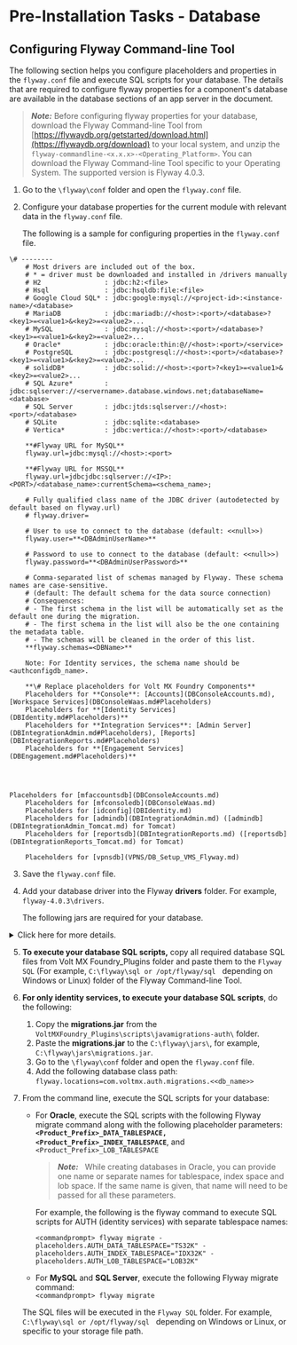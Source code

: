                              

Pre-Installation Tasks - Database
=================================

Configuring Flyway Command-line Tool
------------------------------------

The following section helps you configure placeholders and properties in the `flyway.conf` file and execute SQL scripts for your database. The details that are required to configure flyway properties for a component's database are available in the database sections of an app server in the document.

> **_Note:_** Before configuring flyway properties for your database, download the Flyway Command-line Tool from [https://flywaydb.org/getstarted/download.html](https://flywaydb.org/download) to your local system, and unzip the `flyway-commandline-<x.x.x>-<Operating_Platform>`. You can download the Flyway Command-line Tool specific to your Operating System. The supported version is Flyway 4.0.3.

1.  Go to the `\flyway\conf` folder and open the `flyway.conf` file.
2.  Configure your database properties for the current module with relevant data in the `flyway.conf` file.
    
    The following is a sample for configuring properties in the `flyway.conf` file.
    
```
\# --------
    # Most drivers are included out of the box.
    # * = driver must be downloaded and installed in /drivers manually
    # H2                : jdbc:h2:<file>
    # Hsql              : jdbc:hsqldb:file:<file>
    # Google Cloud SQL* : jdbc:google:mysql://<project-id>:<instance-name>/<database>
    # MariaDB           : jdbc:mariadb://<host>:<port>/<database>?<key1>=<value1>&<key2>=<value2>...
    # MySQL             : jdbc:mysql://<host>:<port>/<database>?<key1>=<value1>&<key2>=<value2>...
    # Oracle*           : jdbc:oracle:thin:@//<host>:<port>/<service>
    # PostgreSQL        : jdbc:postgresql://<host>:<port>/<database>?<key1>=<value1>&<key2>=<value2>...
    # solidDB*          : jdbc:solid://<host>:<port>?<key1>=<value1>&<key2>=<value2>...
    # SQL Azure*        : jdbc:sqlserver://<servername>.database.windows.net;databaseName=<database>
    # SQL Server        : jdbc:jtds:sqlserver://<host>:<port>/<database>
    # SQLite            : jdbc:sqlite:<database>
    # Vertica*          : jdbc:vertica://<host>:<port>/<database>
    
    **#Flyway URL for MySQL**
    flyway.url=jdbc:mysql://<host>:<port>
    
    **#Flyway URL for MSSQL**  
    flyway.url=jdbcjdbc:sqlserver://<IP>:<PORT>/<database_name>:currentSchema=<schema_name>;
    
    # Fully qualified class name of the JDBC driver (autodetected by default based on flyway.url)
    # flyway.driver=
    
    # User to use to connect to the database (default: <<null>>)
    flyway.user=**<DBAdminUserName>**
    
    # Password to use to connect to the database (default: <<null>>)
    flyway.password=**<DBAdminUserPassword>**
    
    # Comma-separated list of schemas managed by Flyway. These schema names are case-sensitive.
    # (default: The default schema for the data source connection)
    # Consequences:
    # - The first schema in the list will be automatically set as the default one during the migration.
    # - The first schema in the list will also be the one containing the metadata table.
    # - The schemas will be cleaned in the order of this list.
    **flyway.schemas=<DBName>**
    
    Note: For Identity services, the schema name should be <authconfigdb_name>.
    
    **\# Replace placeholders for Volt MX Foundry Components**  
    Placeholders for **Console**: [Accounts](DBConsoleAccounts.md), [Workspace Services](DBConsoleWaas.md#Placeholders)  
    Placeholders for **[Identity Services](DBIdentity.md#Placeholders)**  
    Placeholders for **Integration Services**: [Admin Server](DBIntegrationAdmin.md#Placeholders), [Reports](DBIntegrationReports.md#Placeholders)  
    Placeholders for **[Engagement Services](DBEngagement.md#Placeholders)**  
      
      
    
```
```
Placeholders for [mfaccountsdb](DBConsoleAccounts.md)  
    Placeholders for [mfconsoledb](DBConsoleWaas.md)  
    Placeholders for [idconfig](DBIdentity.md)  
    Placeholders for [admindb](DBIntegrationAdmin.md) ([admindb](DBIntegrationAdmin_Tomcat.md) for Tomcat)  
    Placeholders for [reportsdb](DBIntegrationReports.md) ([reportsdb](DBIntegrationReports_Tomcat.md) for Tomcat)  
      
    Placeholders for [vpnsdb](VPNS/DB_Setup_VMS_Flyway.md)
```
3.  Save the `flyway.conf` file.
4.  Add your database driver into the Flyway **drivers** folder. For example, `flyway-4.0.3\drivers`.
    
    The following jars are required for your database.
    
    
<details close markdown="block"><summary>Click here for more details.</summary>
    
    | Database | JARs |
    | --- | --- |
    | MySQL | mysql-connector-x-8.x.x.jar |
    | Oracle | ojdbc6\_g.jar |
    | MS SQL | mssql-jdbc-7.0.0.jre8 |
</details>

5.  **To execute your database SQL scripts,** copy all required database SQL files from Volt MX Foundry\_Plugins folder and paste them to the `Flyway SQL` (For example, `C:\flyway\sql or /opt/flyway/sql`   depending on Windows or Linux) folder of the Flyway Command-line Tool.
6.  **For only identity services, to execute your database SQL scripts**, do the following:
    1.  Copy the **migrations.jar** from the `VoltMXFoundry_Plugins\scripts\javamigrations-auth\` folder.
    2.  Paste the **migrations.jar** to the `C:\flyway\jars\`, for example, `C:\flyway\jars\migrations.jar`.
    3.  Go to the `\flyway\conf` folder and open the `flyway.conf` file.
    4.  Add the following database class path: `flyway.locations=com.voltmx.auth.migrations.<<db_name>>`
7.  From the command line, execute the SQL scripts for your database:  
      
    
    *   For **Oracle**, execute the SQL scripts with the following Flyway migrate command along with the following placeholder parameters: **`<Product_Prefix>_DATA_TABLESPACE, <Product_Prefix>_INDEX_TABLESPACE`**, and  `<Product_Prefix>_LOB_TABLESPACE`
        
        > **_Note:_**   While creating databases in Oracle, you can provide one name or separate names for tablespace, index space and lob space. If the same name is given, that name will need to be passed for all these parameters.
        
        For example, the following is the flyway command to execute SQL scripts for AUTH (identity services) with separate tablespace names:
        
        `<commandprompt> flyway migrate -placeholders.AUTH_DATA_TABLESPACE="TS32K" -placeholders.AUTH_INDEX_TABLESPACE="IDX32K" -placeholders.AUTH_LOB_TABLESPACE="LOB32K"`
        
    *   For **MySQL** and **SQL Server**, execute the following Flyway migrate command:  
        `<commandprompt> flyway migrate`  
        
    
    The SQL files will be executed in the `Flyway SQL` folder. For example, `C:\flyway\sql or /opt/flyway/sql`   depending on Windows or Linux, or specific to your storage file path.

